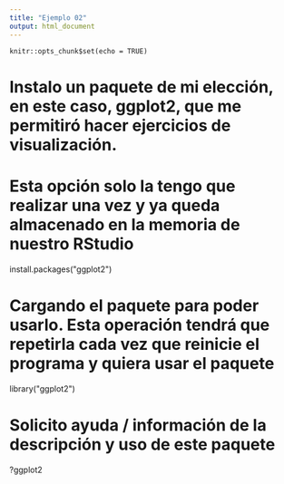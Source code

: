 ```yaml
---
title: "Ejemplo 02"
output: html_document
---
```


```{r setup, include=FALSE}
knitr::opts_chunk$set(echo = TRUE)
```

# Instalo un paquete de mi elección, en este caso, ggplot2, que me permitiró hacer ejercicios de visualización.
# Esta opción solo la tengo que realizar una vez y ya queda almacenado en la memoria de nuestro RStudio
install.packages("ggplot2")

# Cargando el paquete para poder usarlo. Esta operación tendrá que repetirla cada vez que reinicie el programa y quiera usar el paquete
library("ggplot2")

# Solicito ayuda / información de la descripción y uso de este paquete
?ggplot2


